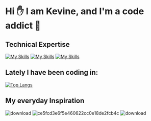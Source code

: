 
 # Hi ✋ I am Kevine, and I'm a code addict 🤭


<!---
Kevinemug/Kevinemug is a ✨ special ✨ repository because its `README.md` (this file) appears on your GitHub profile.
You can click the Preview link to take a look at your changes.
--->

## Technical Expertise
[![My Skills](https://skillicons.dev/icons?i=js,html,css,react)](https://skillicons.dev) 
[![My Skills](https://skillicons.dev/icons?i=java,kotlin,nodejs,figma&theme=light)](https://skillicons.dev)
[![My Skills](https://skillicons.dev/icons?i=java,kotlin,nodejs,tailwind)](https://skillicons.dev)

## Lately I have been coding in:

[![Top Langs](https://github-readme-stats.vercel.app/api/top-langs/?username=anuraghazra&hide_progress=false)](https://github.com/anuraghazra/github-readme-stats)
 
## My everyday Inspiration


![download](https://user-images.githubusercontent.com/98740834/227730064-a2c80c9c-353b-49c9-8c2e-c74632bf9aa3.jpg)
![ce5fcd3e6f5e460622cc0e18de2fcb4c](https://user-images.githubusercontent.com/98740834/227730179-56463396-74e0-4f05-b811-7d71d9ec4606.jpg)
![download](https://user-images.githubusercontent.com/98740834/227730275-000d0dd8-2329-4c23-a483-1470c7489cff.png)
